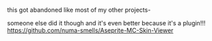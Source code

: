 this got abandoned like most of my other projects-

someone else did it though and it's even better because it's a plugin!!! https://github.com/numa-smells/Aseprite-MC-Skin-Viewer
